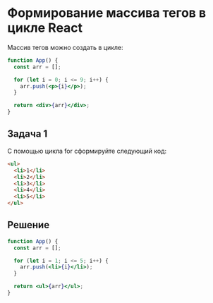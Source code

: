 # Формирование массива тегов в цикле React

Массив тегов можно создать в цикле:

```jsx
function App() {
  const arr = [];

  for (let i = 0; i <= 9; i++) {
    arr.push(<p>{i}</p>);
  }

  return <div>{arr}</div>;
}
```

## Задача 1

С помощью цикла for сформируйте следующий код:

```html
<ul>
  <li>1</li>
  <li>2</li>
  <li>3</li>
  <li>4</li>
  <li>5</li>
</ul>
```

## Решение

```jsx
function App() {
  const arr = [];

  for (let i = 1; i <= 5; i++) {
    arr.push(<li>{i}</li>);
  }

  return <ul>{arr}</ul>;
}
```
